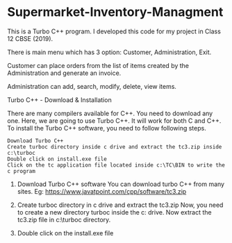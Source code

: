 # Supermarket-Inventory-Managment
This is a Turbo C++ program. I developed this code for my project in Class 12 CBSE (2019).

There is main menu which has 3 option: Customer, Administration, Exit.

Customer can place orders from the list of items created by the Administration and generate an invoice.

Administration can add, search, modify, delete, view items.

Turbo C++ - Download & Installation

There are many compilers available for C++. You need to download any one. Here, we are going to use Turbo C++. It will work for both C and C++. To install the Turbo C++ software, you need to follow following steps.

    Download Turbo C++
    Create turboc directory inside c drive and extract the tc3.zip inside c:\turboc
    Double click on install.exe file
    Click on the tc application file located inside c:\TC\BIN to write the c program

1) Download Turbo C++ software
You can download turbo C++ from many sites. Eg: https://www.javatpoint.com/cpp/software/tc3.zip

2) Create turboc directory in c drive and extract the tc3.zip
Now, you need to create a new directory turboc inside the c: drive. Now extract the tc3.zip file in c:\turboc directory.

3) Double click on the install.exe file 
